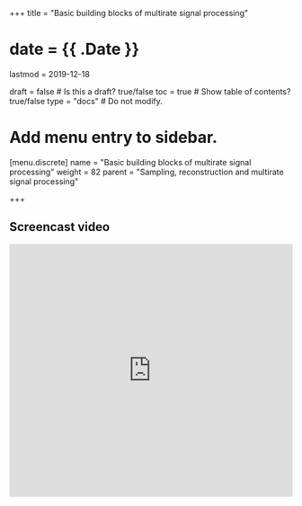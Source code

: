 +++
title = "Basic building blocks of multirate signal processing"

# date = {{ .Date }}
lastmod = 2019-12-18

draft = false  # Is this a draft? true/false
toc = true  # Show table of contents? true/false
type = "docs"  # Do not modify.

# Add menu entry to sidebar.
[menu.discrete]
  name = "Basic building blocks of multirate signal processing"
  weight = 82
  parent = "Sampling, reconstruction and multirate signal processing"


+++



## Screencast video
<iframe width="100%" height="450" src="https://www.youtube.com/embed/04YtOIj9zjY" frameborder="0" allow="accelerometer; autoplay; encrypted-media; gyroscope; picture-in-picture" allowfullscreen></iframe>
